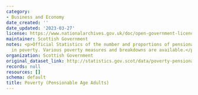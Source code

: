 ```yaml
---
category:
- Business and Economy
date_created: ''
date_updated: '2023-03-27'
license: https://www.nationalarchives.gov.uk/doc/open-government-licence/version/3/
maintainer: Scottish Government
notes: <p>Official Statistics of the number and proportions of pensionable age adults
  in poverty. Various poverty measures and breakdowns are available.</p>
organization: Scottish Government
original_dataset_link: http://statistics.gov.scot/data/poverty-pensionable-age-adults
records: null
resources: []
schema: default
title: Poverty (Pensionable Age Adults)
---
```


